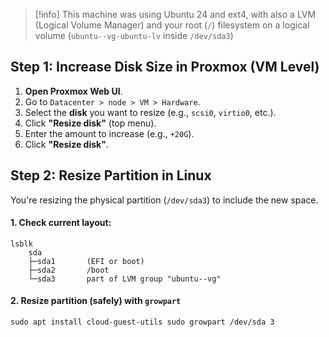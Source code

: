 > [!info] This machine was using Ubuntu 24 and ext4, with also a LVM (Logical Volume Manager) and your root (`/`) filesystem on a logical volume (`ubuntu--vg-ubuntu-lv` inside `/dev/sda3`)

## Step 1: Increase Disk Size in Proxmox (VM Level)

1. **Open Proxmox Web UI**.
2. Go to `Datacenter > node > VM > Hardware`.
3. Select the **disk** you want to resize (e.g., `scsi0`, `virtio0`, etc.).
4. Click **"Resize disk"** (top menu).
5. Enter the amount to increase (e.g., `+20G`).
6. Click **"Resize disk"**.

## Step 2: Resize Partition in Linux

You're resizing the physical partition (`/dev/sda3`) to include the new space.
#### 1. Check current layout:

```shell
lsblk
	sda
	├─sda1       (EFI or boot)
	├─sda2       /boot
	└─sda3       part of LVM group "ubuntu--vg"
```


#### 2. Resize partition (safely) with `growpart`

```sudo apt install cloud-guest-utils sudo growpart /dev/sda 3```